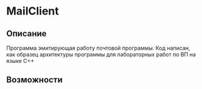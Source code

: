 MailClient
================
Описание
----------------------
Программа эмитирующая работу почтовой программы.
Код написан, как образец архитектуры программы
для лабораторных работ по ВП на языке C++

Возможности
---------------
